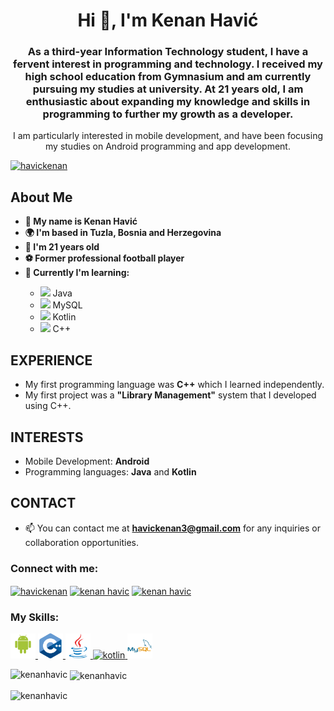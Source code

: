 <h1 align="center">Hi 👋, I'm Kenan Havić</h1>
<h3 align="center">As a third-year Information Technology student, I have a fervent interest in programming and technology. I received my high school education from Gymnasium and am currently pursuing my studies at university. At 21 years old, I am enthusiastic about expanding my knowledge and skills in programming to further my growth as a developer.</h3>
<p align="center">I am particularly interested in mobile development, and have been focusing my studies on Android programming and app development.</p>


<p align="left"> <a href="https://twitter.com/havickenan" target="blank"><img src="https://img.shields.io/twitter/follow/havickenan?logo=twitter&style=for-the-badge" alt="havickenan" /></a> </p>

<h2>About Me</h2>
<ul>
  <li><strong>👋 My name is Kenan Havić</strong></li>
  <li><strong>🌍 I'm based in Tuzla, Bosnia and Herzegovina</strong></li>
  <li><strong>📅 I'm 21 years old</strong></li>
  <li><strong>⚽ Former professional football player</strong></li>
  <li><strong>🧠 Currently I'm learning:</strong></li>
  <ul>
    <li><img src="https://img.icons8.com/color/48/000000/java-coffee-cup-logo--v1.png"/> Java</li>
    <li><img src="https://img.icons8.com/color/48/000000/mysql-logo.png"/> MySQL</li>
    <li><img src="https://img.icons8.com/color/48/000000/kotlin.png"/> Kotlin</li>
    <li><img src="https://img.icons8.com/color/48/000000/c-plus-plus-logo.png"/> C++</li>
  </ul>
</ul>



## EXPERIENCE
- My first programming language was **C++** which I learned independently.
- My first project was a **"Library Management"** system that I developed using C++.


## INTERESTS
- Mobile Development: **Android**
- Programming languages: **Java** and **Kotlin**

## CONTACT
- 📫 You can contact me at **havickenan3@gmail.com** for any inquiries or collaboration opportunities.


<h3 align="left">Connect with me:</h3>
<p align="left">
<a href="https://twitter.com/havickenan" target="blank"><img align="center" src="https://raw.githubusercontent.com/rahuldkjain/github-profile-readme-generator/master/src/images/icons/Social/twitter.svg" alt="havickenan" height="30" width="40" /></a>
<a href="https://www.linkedin.com/in/kenan-havic" target="blank"><img align="center" src="https://raw.githubusercontent.com/rahuldkjain/github-profile-readme-generator/master/src/images/icons/Social/linked-in-alt.svg" alt="kenan havic" height="30" width="40" /></a>
<a href="https://www.facebook.com/kenan.k.havic" target="blank"><img align="center" src="https://raw.githubusercontent.com/rahuldkjain/github-profile-readme-generator/master/src/images/icons/Social/facebook.svg" alt="kenan havic" height="30" width="40" /></a>
</p>

<h3 align="left">My Skills:</h3>
<p align="left"> <a href="https://developer.android.com" target="_blank" rel="noreferrer"> <img src="https://raw.githubusercontent.com/devicons/devicon/master/icons/android/android-original-wordmark.svg" alt="android" width="40" height="40"/> </a> <a href="https://www.w3schools.com/cpp/" target="_blank" rel="noreferrer"> <img src="https://raw.githubusercontent.com/devicons/devicon/master/icons/cplusplus/cplusplus-original.svg" alt="cplusplus" width="40" height="40"/> </a> <a href="https://www.java.com" target="_blank" rel="noreferrer"> <img src="https://raw.githubusercontent.com/devicons/devicon/master/icons/java/java-original.svg" alt="java" width="40" height="40"/> </a> <a href="https://kotlinlang.org" target="_blank" rel="noreferrer"> <img src="https://www.vectorlogo.zone/logos/kotlinlang/kotlinlang-icon.svg" alt="kotlin" width="40" height="40"/> </a> <a href="https://www.mysql.com/" target="_blank" rel="noreferrer"> <img src="https://raw.githubusercontent.com/devicons/devicon/master/icons/mysql/mysql-original-wordmark.svg" alt="mysql" width="40" height="40"/> </a> </p>

<p><img align="left" src="https://github-readme-stats.vercel.app/api/top-langs?username=kenanhavic&show_icons=true&locale=en&layout=compact" alt="kenanhavic" /></p>

<p>&nbsp;<img align="center" src="https://github-readme-stats.vercel.app/api?username=kenanhavic&show_icons=true&locale=en" alt="kenanhavic" /></p>

<p><img align="center" src="https://github-readme-streak-stats.herokuapp.com/?user=kenanhavic&" alt="kenanhavic" /></p>
